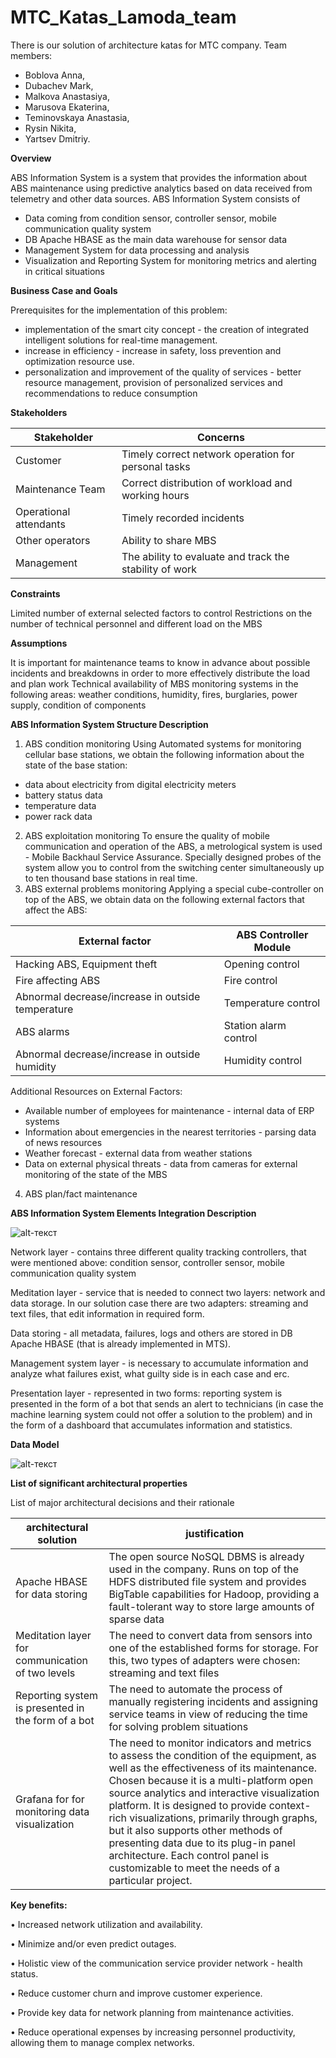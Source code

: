 # MTC_Katas_Lamoda_team
There is our solution of architecture katas for MTC company.
Team members: 
- Boblova Anna, 
- Dubachev Mark,
- Malkova Anastasiya, 
- Marusova Ekaterina,
- Teminovskaya Anastasia,
- Rysin Nikita,
- Yartsev Dmitriy.


**Overview**

ABS Information System is a system that provides the information about ABS maintenance using predictive analytics based on data received from telemetry and other data sources.
ABS Information System consists of

- Data coming from condition sensor, controller sensor, mobile communication quality system
- DB Apache HBASE as the main data warehouse for sensor data
- Management System for data processing and analysis
- Visualization and Reporting System for monitoring metrics and alerting in critical situations


**Business Case and Goals**

Prerequisites for the implementation of this problem:
- implementation of the smart city concept - the creation of integrated intelligent solutions for real-time management.
- increase in efficiency - increase in safety, loss prevention and optimization
resource use.
- personalization and improvement of the quality of services - better resource management, provision of personalized services and recommendations to reduce consumption


**Stakeholders**

| **Stakeholder** | **Concerns** |
| --- | --- |
| Customer| Timely correct network operation for personal tasks |
| Maintenance Team | Correct distribution of workload and working hours |
| Operational attendants | Timely recorded incidents |
| Other operators | Ability to share MBS |
| Management| The ability to evaluate and track the stability of work | 


**Constraints**

Limited number of external selected factors to control
Restrictions on the number of technical personnel and different load on the MBS

**Assumptions**

It is important for maintenance teams to know in advance about possible incidents and breakdowns in order to more effectively distribute the load and plan work
Technical availability of MBS monitoring systems in the following areas: weather conditions, humidity, fires, burglaries, power supply, condition of components

**ABS Information System Structure Description**

1) ABS condition monitoring
Using Automated systems for monitoring cellular base stations, we obtain the following information about the state of the base station:
- data about electricity from digital electricity meters
- battery status data
- temperature data
- power rack data
2) ABS exploitation monitoring
To ensure the quality of mobile communication and operation of the ABS, a metrological system is used - Mobile Backhaul Service Assurance. Specially designed probes of the system allow you to control from the switching center simultaneously up to ten thousand base stations in real time.
3) ABS external problems monitoring
Applying a special cube-controller on top of the ABS, we obtain data on the following external factors that affect the ABS:

| **External factor** | **ABS Controller Module** |
| --- | --- |
| Hacking ABS, Equipment theft| Opening control |
| Fire affecting ABS | Fire control|
| Abnormal decrease/increase in outside temperature | Temperature control |
| ABS alarms | Station alarm control|
| Abnormal decrease/increase in outside humidity| Humidity control | 

Additional Resources on External Factors:
- Available number of employees for maintenance - internal data of ERP systems
- Information about emergencies in the nearest territories - parsing data of news resources
- Weather forecast - external data from weather stations
- Data on external physical threats - data from cameras for external monitoring of the state of the MBS

4) ABS plan/fact maintenance

**ABS Information System Elements Integration Description**

![alt-текст](https://github.com/asmalkova/MTC_Katas_Lamoda_team/blob/main/Architecture%20solution.png)

Network layer - contains three different quality tracking controllers, that were mentioned above: condition sensor, controller sensor, mobile communication quality system

Meditation layer - service that is needed to connect two layers: network and data storage. In our solution case there are two adapters: streaming and text files, that edit information in required form.

Data storing - all metadata, failures, logs and others are stored in DB Apache HBASE (that is already implemented in MTS).

Management system layer - is necessary to accumulate information and analyze what failures exist, what guilty side is in each case and erc.

Presentation layer - represented in two forms: reporting system is presented in the form of a bot that sends an alert to technicians (in case the machine learning system could not offer a solution to the problem) and in the form of a dashboard that accumulates information and statistics.

**Data Model**

![alt-текст](https://github.com/asmalkova/MTC_Katas_Lamoda_team/blob/main/Data%20model.png)

**List of significant architectural properties**


List of major architectural decisions and their rationale

| **architectural solution** | **justification** |
| --- | --- |
| Apache HBASE for data storing| The open source NoSQL DBMS is already used in the company. Runs on top of the HDFS distributed file system and provides BigTable capabilities for Hadoop, providing a fault-tolerant way to store large amounts of sparse data |
| Meditation layer for communication of two levels | The need to convert data from sensors into one of the established forms for storage. For this, two types of adapters were chosen:  streaming and text files|
|Reporting system is presented in the form of a bot |The need to automate the process of manually registering incidents and assigning service teams in view of reducing the time for solving problem situations |
|Grafana for for monitoring data visualization |The need to monitor indicators and metrics to assess the condition of the equipment, as well as the effectiveness of its maintenance. Chosen because it is a multi-platform open source analytics and interactive visualization platform. It is designed to provide context-rich visualizations, primarily through graphs, but it also supports other methods of presenting data due to its plug-in panel architecture. Each control panel is customizable to meet the needs of a particular project.|


**Key benefits:**

• Increased network utilization and availability. 

• Minimize and/or even predict outages. 

• Holistic view of the communication service provider network - health status. 

• Reduce customer churn and improve customer experience. 

• Provide key data for network planning from maintenance activities. 

• Reduce operational expenses by increasing personnel productivity, allowing them to manage complex networks.


